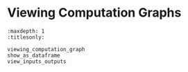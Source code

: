 # Viewing Computation Graphs

```{toctree}
:maxdepth: 1
:titlesonly:

viewing_computation_graph
show_as_dataframe
view_inputs_outputs
```
